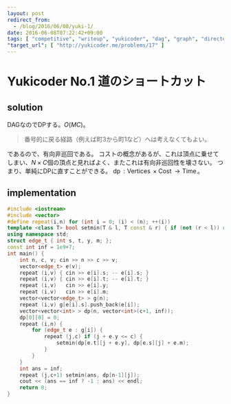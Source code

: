 ```yaml
---
layout: post
redirect_from:
  - /blog/2016/06/08/yuki-1/
date: 2016-06-08T07:22:42+09:00
tags: [ "competitive", "writeup", "yukicoder", "dag", "graph", "directed-acyclic-graph" ]
"target_url": [ "http://yukicoder.me/problems/17" ]
---
```


# Yukicoder No.1 道のショートカット

## solution

DAGなのでDPする。$O(MC)$。

>   番号的に戻る経路（例えば町$3$から町$1$など）へは考えなくてもよい。

であるので、有向非巡回である。
コストの概念があるが、これは頂点に乗せてしまい、$N \times C$個の頂点と見ればよく、またこれは有向非巡回性を壊さない。
つまり、単純にDPに直すことができる。
$\operatorname{dp} : \operatorname{Vertices} \times \operatorname{Cost} \to \operatorname{Time}$。

## implementation

``` c++
#include <iostream>
#include <vector>
#define repeat(i,n) for (int i = 0; (i) < (n); ++(i))
template <class T> bool setmin(T & l, T const & r) { if (not (r < l)) return false; l = r; return true; }
using namespace std;
struct edge_t { int s, t, y, m; };
const int inf = 1e9+7;
int main() {
    int n, c, v; cin >> n >> c >> v;
    vector<edge_t> e(v);
    repeat (i,v) { cin >> e[i].s; -- e[i].s; }
    repeat (i,v) { cin >> e[i].t; -- e[i].t; }
    repeat (i,v)   cin >> e[i].y;
    repeat (i,v)   cin >> e[i].m;
    vector<vector<edge_t> > g(n);
    repeat (i,v) g[e[i].s].push_back(e[i]);
    vector<vector<int> > dp(n, vector<int>(c+1, inf));
    dp[0][0] = 0;
    repeat (i,n) {
        for (edge_t e : g[i]) {
            repeat (j,c) if (j + e.y <= c) {
                setmin(dp[e.t][j + e.y], dp[e.s][j] + e.m);
            }
        }
    }
    int ans = inf;
    repeat (j,c+1) setmin(ans, dp[n-1][j]);
    cout << (ans == inf ? -1 : ans) << endl;
    return 0;
}
```
